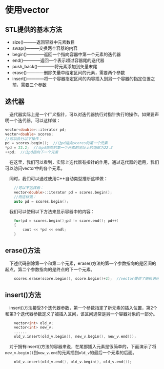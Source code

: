# 使用vector 
## STL提供的基本方法 
* size()———返回容器中元素数目 
* swap()———交换两个容器的内容 
* begin()————返回一个指向容器中第一个元素的迭代器 
* end()————返回一个表示超过容器尾的迭代器 
* push_back()————将元素添加到矢量末尾 
* erase()————删除矢量中给定区间的元素，需要两个参数 
* insert()————将一个容器指定区间的内容插入到另一个容器的指定位置之前，需要三个参数
## 迭代器 
&ensp;&ensp;迭代器实际上是一个广义指针，可以对迭代器执行对指针执行的操作。如果要声明一个迭代器，可以这样做：
```C++
vector<double>::iterator pd;
vector<double> scores;
//可以执行以下操作：
pd = scores.begin();  //让pd指向scores的第一个元素
*pd = 22.2;  //让pd指向的第一个元素的地址上的值赋为22.3
++pd;  //让pd指向下一个元素
``` 
&ensp;&ensp;在这里，我们可以看到，实际上迭代器有指针的作用，通过迭代器的运用，我们可以访问vector中的各个元素。 

&ensp;&ensp;同时，我们可以通过使用C++自动类型推断这样做： 
```C++
    //可以不这样做：
    vector<double>::iterator pd = scores.begin();
    //而这样做：
    auto pd = scores.begin();
``` 
&ensp;&ensp;我们可以使用以下方法来显示容器中的内容： 
```C++
    for(pd = scores.begin();pd != score.end(); pd++)
    {
        cout << *pd << endl;
    }
``` 
## erase()方法 
&ensp;&ensp;下述代码删除第一个和第二个元素，erase()方法的第一个参数指向的是区间的起点，第二个参数指向的是终点的下一个元素。 
```C++
    scores.erase(score.begin(), score.begin()+2);  //vector提供了随机访问功能，因此vector类迭代器定义了诸如begin()+2等操作
``` 
## insert()方法 
&ensp;&ensp;insert()方法接受3个迭代器参数，第一个参数指定了新元素的插入位置，第2个和第3个迭代器参数定义了被插入区间，该区间通常是另一个容器对象的一部分。 
```C++
    vector<int> old_v;
    vector<int> new_v;
    ......
    old_v.insert(old_v.begin(), new_v.begin(), new_v.end());
``` 
&ensp;&ensp;对于拥有insert()方法的容器来说，在尾部插入元素是很简单的，下面演示了将``new_v.begin()``到``new_v.end``的元素插到``old_v``的最后一个元素的后面。 
```C++
    old_v.insert(old_v.end(), old_v.begin(), old_v.end());
```